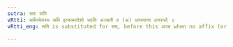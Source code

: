 ```yaml
---
sutra: समः समि
vRtti: समित्येतस्य समि इत्ययमादेशो भवति अञ्चतौ व (अ) प्रत्ययान्त उत्तरपदे ॥
vRtti_eng: समि is substituted for सम्, before this अञ्च when no affix (or व affix) follows.

---
```


